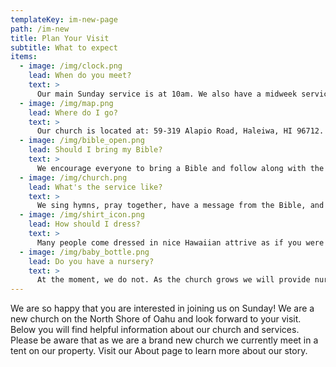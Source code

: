 ```yaml
---
templateKey: im-new-page
path: /im-new
title: Plan Your Visit
subtitle: What to expect
items:
  - image: /img/clock.png
    lead: When do you meet?
    text: >
      Our main Sunday service is at 10am. ​We also have a midweek service Wednesdays at 7pm.
  - image: /img/map.png
    lead: Where do I go?
    text: >
      Our church is located at: 59-319 Alapio Road, Haleiwa, HI 96712. Once you arrive, look for the large tent and someone will meet you to help you with any questions you may have.
  - image: /img/bible_open.png
    lead: Should I bring my Bible?
    text: >
      We encourage everyone to bring a Bible and follow along with the message. If you do not have a Bible, we will provide one on request.
  - image: /img/church.png
    lead: What's the service like?
    text: >
      We sing hymns, pray together, have a message from the Bible, and hang out together afterwards. The service usually last about 1 hour 15 minutes.
  - image: /img/shirt_icon.png
    lead: How should I dress?
    text: >
      Many people come dressed in nice Hawaiian attrive as if you were visiting a nice restaurant. But we would be happy for you to attend whether you dress this way or not. We'd like to not be overly formal, but certainly modest and respectful to the Lord and his people.
  - image: /img/baby_bottle.png
    lead: Do you have a nursery?
    text: >
      At the moment, we do not. As the church grows we will provide nursery for babies and toddlers. We love children in the services, so don't be shy about bringing your whole family!
---
```


We are so happy that you are interested in joining us on Sunday! We are a new church on the North Shore of Oahu and look forward to your visit. Below you will find helpful information about our church and services. Please be aware that as we are a brand new church we currently meet in a tent on our property. Visit our About page to learn more about our story.
